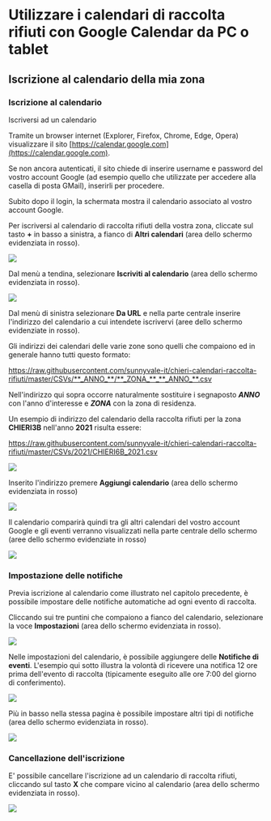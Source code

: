 # Utilizzare i calendari di raccolta rifiuti con Google Calendar da PC o tablet

## Iscrizione al calendario della mia zona

### Iscrizione al calendario

Iscriversi ad un calendario 

Tramite un browser internet (Explorer, Firefox, Chrome, Edge, Opera) visualizzare il sito [https://calendar.google.com](https://calendar.google.com).

Se non ancora autenticati, il sito chiede di inserire username e password del vostro account Google (ad esempio quello che utilizzate per accedere alla casella di posta GMail), inserirli per procedere.

Subito dopo il login, la schermata mostra il calendario associato al vostro account Google.

Per iscriversi al calendario di raccolta rifiuti della vostra zona, cliccate sul tasto **+** in basso a sinistra, a fianco di **Altri calendari** (area dello schermo evidenziata in rosso).

<kbd>
  <img src="img/0.png">
</kbd>

Dal menù a tendina, selezionare **Iscriviti al calendario** (area dello schermo evidenziata in rosso).

![](img/1.png)

Dal menù di sinistra selezionare **Da URL** e nella parte centrale inserire l'indirizzo del calendario a cui intendete iscrivervi (aree dello schermo evidenziate in rosso).

Gli indirizzi dei calendari delle varie zone sono quelli che compaiono ed in generale hanno tutti questo formato:

https://raw.githubusercontent.com/sunnyvale-it/chieri-calendari-raccolta-rifiuti/master/CSVs/**_ANNO_**/**_ZONA_**_**_ANNO_**.csv

Nell'indirizzo qui sopra occorre naturalmente sostituire i segnaposto **_ANNO_** con l'anno d'interesse e **_ZONA_** con la zona di residenza.

Un esempio di indirizzo del calendario della raccolta rifiuti per la zona **CHIERI3B** nell'anno **2021** risulta essere:

https://raw.githubusercontent.com/sunnyvale-it/chieri-calendari-raccolta-rifiuti/master/CSVs/2021/CHIERI6B_2021.csv

![](img/2.png)

Inserito l'indirizzo premere **Aggiungi calendario** (area dello schermo evidenziata in rosso)

![](img/3.png)

Il calendario comparirà quindi tra gli altri calendari del vostro account Google e gli eventi verranno visualizzati nella parte centrale dello schermo (aree dello schermo evidenziate in rosso)

![](img/4.png)

### Impostazione delle notifiche

Previa iscrizione al calendario come illustrato nel capitolo precedente, è possibile impostare delle notifiche automatiche ad ogni evento di raccolta.

Cliccando sui tre puntini che compaiono a fianco del calendario, selezionare la voce **Impostazioni** (area dello schermo evidenziata in rosso).

![](img/5.png)

Nelle impostazioni del calendario, è possibile aggiungere delle **Notifiche di eventi**. L'esempio qui sotto illustra la volontà di ricevere una notifica 12 ore prima dell'evento di raccolta (tipicamente eseguito alle ore 7:00 del giorno di conferimento).

![](img/6.png)

Più in basso nella stessa pagina è possibile impostare altri tipi di notifiche (area dello schermo evidenziata in rosso).

![](img/7.png)

### Cancellazione dell'iscrizione

E' possibile cancellare l'iscrizione ad un calendario di raccolta rifiuti, cliccando sul tasto **X** che compare vicino al calendario (area dello schermo evidenziata in rosso).

![](img/8.png)
